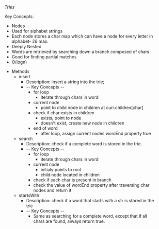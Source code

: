 _Tries_

Key Concepts:

- Nodes
- Used for alphabet strings
- Each node stores a char map which can have a node for every letter in alphabet- 26 max.
- Deeply Nested
- Words are retrieved by searching down a branch composed of chars
- Good for finding partial matches
- O(logn)

* Methods
  - insert
    - Description: insert a string into the trie;
    - -- Key Concepts --
      - for loop
        - iterate through chars in word
      - current node
        - point to child node in children at curr.children[char]
      - check if char exists in children
        - exists, point to node
        - doesn't exist, create new node in children
      - end of word
        - after loop, assign current nodes wordEnd property true
  - search
    - Description: check if a complete word is stored in the trie.
    - -- Key Concepts --
      - for loop
        - iterate through chars in word
      - current node
        - initialy points to root
        - child node located in children
      - check if each char is present in branch
      - check the value of wordEnd property after traversing char nodes and return it
  - startsWith
    - Description: check if a word that starts with a str is stored in the trie
    - -- Key Concepts --
      - Same as searching for a complete word, except that if all chars are found, always return true.
